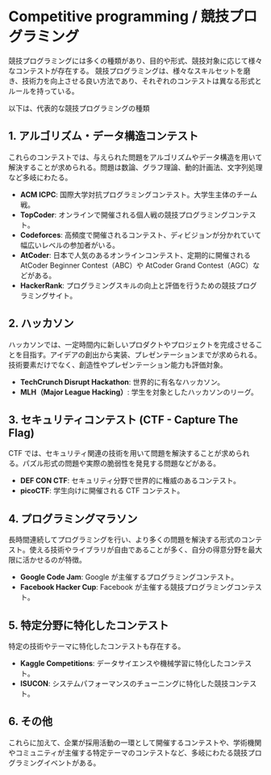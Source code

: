 # Competitive programming / 競技プログラミング

競技プログラミングには多くの種類があり、目的や形式、競技対象に応じて様々なコンテストが存在する。
競技プログラミングは、様々なスキルセットを磨き、技術力を向上させる良い方法であり、それぞれのコンテストは異なる形式とルールを持っている。

以下は、代表的な競技プログラミングの種類

## 1. アルゴリズム・データ構造コンテスト

これらのコンテストでは、与えられた問題をアルゴリズムやデータ構造を用いて解決することが求められる。問題は数論、グラフ理論、動的計画法、文字列処理など多岐にわたる。

- **ACM ICPC**: 国際大学対抗プログラミングコンテスト。大学生主体のチーム戦。
- **TopCoder**: オンラインで開催される個人戦の競技プログラミングコンテスト。
- **Codeforces**: 高頻度で開催されるコンテスト、ディビジョンが分かれていて幅広いレベルの参加者がいる。
- **AtCoder**: 日本で人気のあるオンラインコンテスト、定期的に開催される AtCoder Beginner Contest（ABC）や AtCoder Grand Contest（AGC）などがある。
- **HackerRank**: プログラミングスキルの向上と評価を行うための競技プログラミングサイト。

## 2. ハッカソン

ハッカソンでは、一定時間内に新しいプロダクトやプロジェクトを完成させることを目指す。アイデアの創出から実装、プレゼンテーションまでが求められる。技術要素だけでなく、創造性やプレゼンテーション能力も評価対象。

- **TechCrunch Disrupt Hackathon**: 世界的に有名なハッカソン。
- **MLH（Major League Hacking）**: 学生を対象としたハッカソンのリーグ。

## 3. セキュリティコンテスト (CTF - Capture The Flag)

CTF では、セキュリティ関連の技術を用いて問題を解決することが求められる。パズル形式の問題や実際の脆弱性を発見する問題などがある。

- **DEF CON CTF**: セキュリティ分野で世界的に権威のあるコンテスト。
- **picoCTF**: 学生向けに開催される CTF コンテスト。

## 4. プログラミングマラソン

長時間連続してプログラミングを行い、より多くの問題を解決する形式のコンテスト。使える技術やライブラリが自由であることが多く、自分の得意分野を最大限に活かせるのが特徴。

- **Google Code Jam**: Google が主催するプログラミングコンテスト。
- **Facebook Hacker Cup**: Facebook が主催する競技プログラミングコンテスト。

## 5. 特定分野に特化したコンテスト

特定の技術やテーマに特化したコンテストも存在する。

- **Kaggle Competitions**: データサイエンスや機械学習に特化したコンテスト。
- **ISUCON**: システムパフォーマンスのチューニングに特化した競技コンテスト。

## 6. その他

これらに加えて、企業が採用活動の一環として開催するコンテストや、学術機関やコミュニティが主催する特定テーマのコンテストなど、多岐にわたる競技プログラミングイベントがある。
